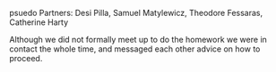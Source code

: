 psuedo Partners: Desi Pilla, Samuel Matylewicz, Theodore Fessaras, Catherine Harty

Although we did not formally meet up to do the homework we were in contact the whole time, and messaged each other advice 
on how to proceed.
